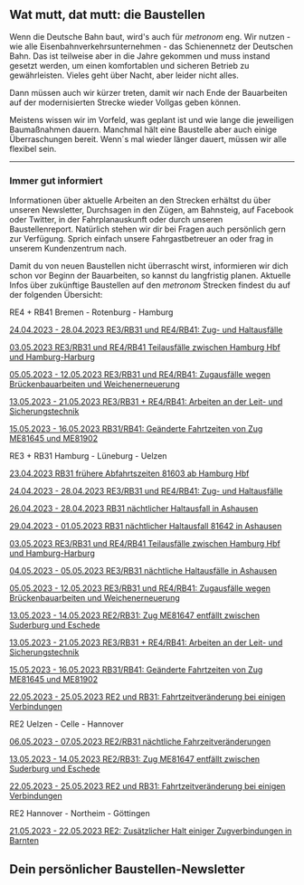 Wat mutt, dat mutt: die Baustellen
----------

Wenn die Deutsche Bahn baut, wird's auch für *metronom* eng.
Wir nutzen - wie alle Eisenbahnverkehrsunternehmen - das Schienennetz der Deutschen Bahn. Das ist teilweise aber in die Jahre gekommen und muss instand gesetzt werden, um einen komfortablen und sicheren Betrieb zu gewährleisten. Vieles geht über Nacht, aber leider nicht alles.

Dann müssen auch wir kürzer treten, damit wir nach Ende der Bauarbeiten auf der modernisierten Strecke wieder Vollgas geben können.

Meistens wissen wir im Vorfeld, was geplant ist und wie lange die jeweiligen Baumaßnahmen dauern. Manchmal hält eine Baustelle aber auch einige Überraschungen bereit. Wenn´s mal wieder länger dauert, müssen wir alle flexibel sein.

---

### Immer gut informiert ###

Informationen über aktuelle Arbeiten an den Strecken erhältst du über unseren Newsletter, Durchsagen in den Zügen, am Bahnsteig, auf Facebook oder Twitter, in der Fahrplanauskunft oder durch unseren Baustellenreport. Natürlich stehen wir dir bei Fragen auch persönlich gern zur Verfügung. Sprich einfach unsere Fahrgastbetreuer an oder frag in unserem Kundenzentrum nach.

Damit du von neuen Baustellen nicht überrascht wirst, informieren wir dich schon vor Beginn der Bauarbeiten, so kannst du langfristig planen. Aktuelle Infos über zukünftige Baustellen auf den *metronom* Strecken findest du auf der folgenden Übersicht:

RE4 + RB41 Bremen - Rotenburg - Hamburg

[24.04.2023 - 28.04.2023 RE3/RB31 und RE4/RB41: Zug- und Haltausfälle](https://www.der-metronom.de/baustellen/re3-rb31-und-re4-rb41-zug-und-haltausfaelle/)

[03.05.2023 RE3/RB31 und RE4/RB41 Teilausfälle zwischen Hamburg Hbf und Hamburg-Harburg](https://www.der-metronom.de/baustellen/re3-rb31-und-re4-rb41-teilausfaelle-zwischen-hamburg-hbf-und-hamburg-harburg/)

[05.05.2023 - 12.05.2023 RE3/RB31 und RE4/RB41: Zugausfälle wegen Brückenbauarbeiten und Weichenerneuerung](https://www.der-metronom.de/baustellen/re3-rb31-und-re4-rb41-zugausfaelle-wegen-brueckenbauarbeiten-und-weichenerneuerung/)

[13.05.2023 - 21.05.2023 RE3/RB31 + RE4/RB41: Arbeiten an der Leit- und Sicherungstechnik](https://www.der-metronom.de/baustellen/re3-rb31-re4-rb41-arbeiten-an-der-leit-und-sicherungstechnik/)

[15.05.2023 - 16.05.2023 RB31/RB41: Geänderte Fahrtzeiten von Zug ME81645 und ME81902](https://www.der-metronom.de/baustellen/rb31-rb41-geaenderte-fahrtzeiten-von-zug-me81645-und-me81902/)

RE3 + RB31 Hamburg - Lüneburg - Uelzen

[23.04.2023 RB31 frühere Abfahrtszeiten 81603 ab Hamburg Hbf](https://www.der-metronom.de/baustellen/rb31-fruehere-abfahrtszeiten-81603-ab-hamburg-hbf/)

[24.04.2023 - 28.04.2023 RE3/RB31 und RE4/RB41: Zug- und Haltausfälle](https://www.der-metronom.de/baustellen/re3-rb31-und-re4-rb41-zug-und-haltausfaelle/)

[26.04.2023 - 28.04.2023 RB31 nächtlicher Haltausfall in Ashausen](https://www.der-metronom.de/baustellen/rb31-naechtlicher-haltausfall-in-ashausen-2/)

[29.04.2023 - 01.05.2023 RB31 nächtlicher Haltausfall 81642 in Ashausen](https://www.der-metronom.de/baustellen/rb31-naechtlicher-haltausfall-81642-in-ashausen/)

[03.05.2023 RE3/RB31 und RE4/RB41 Teilausfälle zwischen Hamburg Hbf und Hamburg-Harburg](https://www.der-metronom.de/baustellen/re3-rb31-und-re4-rb41-teilausfaelle-zwischen-hamburg-hbf-und-hamburg-harburg/)

[04.05.2023 - 05.05.2023 RE3/RB31 nächtliche Haltausfälle in Ashausen](https://www.der-metronom.de/baustellen/re3-rb31-naechtliche-haltausfaelle-in-ashausen/)

[05.05.2023 - 12.05.2023 RE3/RB31 und RE4/RB41: Zugausfälle wegen Brückenbauarbeiten und Weichenerneuerung](https://www.der-metronom.de/baustellen/re3-rb31-und-re4-rb41-zugausfaelle-wegen-brueckenbauarbeiten-und-weichenerneuerung/)

[13.05.2023 - 14.05.2023 RE2/RB31: Zug ME81647 entfällt zwischen Suderburg und Eschede](https://www.der-metronom.de/baustellen/re2-rb31-zug-me81647-entfaellt-zwischen-suderburg-und-eschede/)

[13.05.2023 - 21.05.2023 RE3/RB31 + RE4/RB41: Arbeiten an der Leit- und Sicherungstechnik](https://www.der-metronom.de/baustellen/re3-rb31-re4-rb41-arbeiten-an-der-leit-und-sicherungstechnik/)

[15.05.2023 - 16.05.2023 RB31/RB41: Geänderte Fahrtzeiten von Zug ME81645 und ME81902](https://www.der-metronom.de/baustellen/rb31-rb41-geaenderte-fahrtzeiten-von-zug-me81645-und-me81902/)

[22.05.2023 - 25.05.2023 RE2 und RB31: Fahrtzeitveränderung bei einigen Verbindungen](https://www.der-metronom.de/baustellen/re2-und-rb31-fahrtzeitveraenderung-bei-einigen-verbindungen/)

RE2 Uelzen - Celle - Hannover

[06.05.2023 - 07.05.2023 RE2/RB31 nächtliche Fahrzeitveränderungen](https://www.der-metronom.de/baustellen/re2-rb31-naechtliche-fahrzeitveraenderungen/)

[13.05.2023 - 14.05.2023 RE2/RB31: Zug ME81647 entfällt zwischen Suderburg und Eschede](https://www.der-metronom.de/baustellen/re2-rb31-zug-me81647-entfaellt-zwischen-suderburg-und-eschede/)

[22.05.2023 - 25.05.2023 RE2 und RB31: Fahrtzeitveränderung bei einigen Verbindungen](https://www.der-metronom.de/baustellen/re2-und-rb31-fahrtzeitveraenderung-bei-einigen-verbindungen/)

RE2 Hannover - Northeim - Göttingen

[21.05.2023 - 22.05.2023 RE2: Zusätzlicher Halt einiger Zugverbindungen in Barnten](https://www.der-metronom.de/baustellen/re2-zusaetzlicher-halt-einiger-zugverbindungen-in-barnten/)

Dein persönlicher Baustellen-Newsletter
----------
